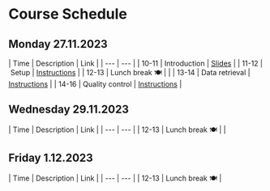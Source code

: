 # Course Schedule

## Monday 27.11.2023  

| Time | Description | Link |
| --- | --- |
| 10-11 | Introduction | [Slides](../Lectures/01_introduction.pdf) |
| 11-12 | Setup | [Instructions](README.md#setup) |
| 12-13 | Lunch break :plate_with_cutlery: | | 
| 13-14 | Data retrieval | [Instructions](README.md#data) |
| 14-16 | Quality control | [Instructions](README.md#data) |

## Wednesday 29.11.2023

| Time | Description | Link |
| --- | --- |
| 12-13 | Lunch break :plate_with_cutlery: | | 

## Friday 1.12.2023

| Time | Description | Link |
| --- | --- |
| 12-13 | Lunch break :plate_with_cutlery: |